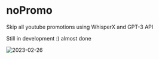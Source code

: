 # noPromo
Skip all youtube promotions using WhisperX and GPT-3 API

Still in development :) almost done

![2023-02-26](https://user-images.githubusercontent.com/87556616/221434257-55286655-884a-4b5d-b5b5-ae350511f6f0.png)
